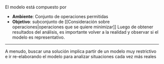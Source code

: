 El modelo está compuesto por 
- **Ambiente**: Conjunto de operaciones permitidas
- **Objetivo**: subconjunto de [[Consideración sobre operaciones|operaciones que se quiere minimizar]]
Luego de obtener resultados del análisis, es importante volver a la realidad y observar si el modelo es representativo.
***
A menudo, buscar una solución implica partir de un modelo muy restrictivo e ir re-elaborando el modelo para analizar situaciones cada vez más reales